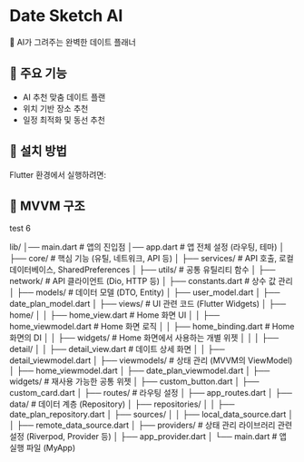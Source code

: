 # Date Sketch AI

🎨 AI가 그려주는 완벽한 데이트 플래너

## 📌 주요 기능
- AI 추천 맞춤 데이트 플랜
- 위치 기반 장소 추천
- 일정 최적화 및 동선 추천

## 🚀 설치 방법
Flutter 환경에서 실행하려면:

## 🚀 MVVM 구조 
test 6

lib/
│── main.dart                # 앱의 진입점
│── app.dart                 # 앱 전체 설정 (라우팅, 테마)
│
├── core/                    # 핵심 기능 (유틸, 네트워크, API 등)
│   ├── services/            # API 호출, 로컬 데이터베이스, SharedPreferences
│   ├── utils/               # 공통 유틸리티 함수
│   ├── network/             # API 클라이언트 (Dio, HTTP 등)
│   ├── constants.dart       # 상수 값 관리
│
├── models/                  # 데이터 모델 (DTO, Entity)
│   ├── user_model.dart
│   ├── date_plan_model.dart
│
├── views/                   # UI 관련 코드 (Flutter Widgets)
│   ├── home/
│   │   ├── home_view.dart   # Home 화면 UI
│   │   ├── home_viewmodel.dart   # Home 화면 로직
│   │   ├── home_binding.dart   # Home 화면의 DI
│   │   ├── widgets/        # Home 화면에서 사용하는 개별 위젯
│   │
│   ├── detail/
│   │   ├── detail_view.dart  # 데이트 상세 화면
│   │   ├── detail_viewmodel.dart
│
├── viewmodels/              # 상태 관리 (MVVM의 ViewModel)
│   ├── home_viewmodel.dart
│   ├── date_plan_viewmodel.dart
│
├── widgets/                 # 재사용 가능한 공통 위젯
│   ├── custom_button.dart
│   ├── custom_card.dart
│
├── routes/                  # 라우팅 설정
│   ├── app_routes.dart
│
├── data/                    # 데이터 계층 (Repository)
│   ├── repositories/
│   │   ├── date_plan_repository.dart
│   ├── sources/
│   │   ├── local_data_source.dart
│   │   ├── remote_data_source.dart
│
├── providers/               # 상태 관리 라이브러리 관련 설정 (Riverpod, Provider 등)
│   ├── app_provider.dart
│
└── main.dart                # 앱 실행 파일 (MyApp)